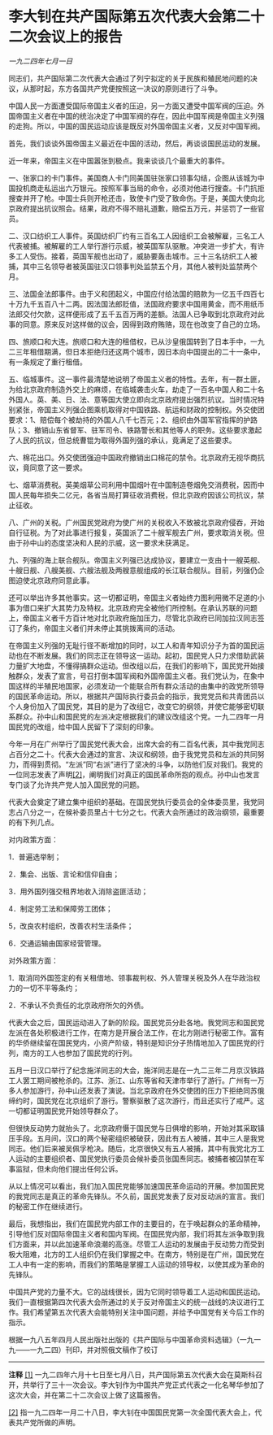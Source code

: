 # 李大钊在共产国际第五次代表大会第二十二次会议上的报告

*一九二四年七月一日*

同志们，共产国际第二次代表大会通过了列宁拟定的关于民族和殖民地问题的决议，从那时起，东方各国共产党便按照这一决议的原则进行了斗争。

 中国人民一方面遭受国际帝国主义者的压迫，另一方面又遭受中国军阀的压迫。外国帝国主义者在中国的统治决定了中国军阀的存在，因此中国军阀是帝国主义列强的走狗。所以，中国的国民运动应该是既反对外国帝国主义者，又反对中国军阀。

 首先，我们谈谈外国帝国主义最近在中国的活动，然后，再谈谈国民运动的发展。

 近一年来，帝国主义在中国嚣张到极点。我来谈谈几个最重大的事件。

 一、张家口的卡门事件。美国商人卡门同美国驻张家口领事勾结，企图从该城为中国投机商走私运出六万银元。按照军事当局的命令，必须对他进行搜查。卡门抗拒搜查并开了枪。中国士兵则开枪还击，致使卡门受了致命伤。于是，美国大使向北京政府提出抗议照会。结果，政府不得不赔礼道歉，赔偿五万元，并惩罚了一些官员。

 二、汉口纺织工人事件。英国纺织厂约有三百名工人因组织工会被解雇，三名工人代表被捕。被解雇的工人举行游行示威，被英国军队驱散。冲突进一步扩大，有许多工人受伤。接着，英国军舰也出动了，威胁要轰击城市。三十三名纺织工人被捕，其中三名领导者被英国驻汉口领事判处监禁五个月，其他人被判处监禁两个月。

 三、法国金法郎事件。由于义和团起义，中国应付给法国的赔款为一亿五千四百七十万九千五百八十二两。因法国法郎贬值，法国政府要求中国用黄金，而不用纸币法郎交付欠款，这样便形成了五千五百万两的差额。法国人已争取到北京政府对此事的同意。原来反对这样做的议会，因得到政府贿赂，现在也改变了自己的立场。

 四、旅顺口和大连。旅顺口和大连的租借权，已从沙皇俄国转到了日本手中，一九二三年租借期满，但日本拒绝归还这两个城市，因日本向中国提出的二十一条中，有一条规定了重行租借。

 五、临城事件。这一事件最清楚地说明了帝国主义者的特性。去年，有一群土匪，为给北京政府制造外交上的麻烦，在临城袭击火车，劫走了一百名中国人和二十名外国人。英、美、日、法、意等国大使立即向北京政府提出强烈抗议。当时情况特别紧张，帝国主义列强企图乘机取得对中国铁路、航运和财政的控制权。外交使团要求：1、赔偿每个被劫持的外国人八千七百元；2、组织由外国军官指挥的护路队；3、撤销山东省督军、驻军司令、铁路警长和其他等人的职务。这些要求激起了人民的抗议，但总统曹锟为取得外国列强的承认，竟满足了这些要求。

 六、棉花出口。外交使团强迫中国政府撤销出口棉花的禁令。北京政府无视华商抗议，竟同意了这一要求。

 七、烟草消费税。英美烟草公司利用中国烟叶在中国制造卷烟免交消费税，因而中国人民每年损失二亿元，各省当局打算征收消费税，但北京政府因该公司抗议，禁止征收。

 八、广州的关税。广州国民党政府为使广州的关税收入不致被北京政府侵吞，开始自行征税。为了对此事进行报复，英国派了二十艘军舰去广州，要求取消关税。但由于孙中山的态度坚决和人民的示威，这一要求未获满足。

 九、列强的海上联合舰队。帝国主义列强已达成协议，要建立一支由十一艘英舰、十艘日舰、八艘美舰、六艘法舰及两艘意舰组成的长江联合舰队。目前，列强仍企图迫使北京政府同意此事。

 还可以举出许多其他事实。这一切都证明，帝国主义者始终力图利用微不足道的小事为借口来扩大其势力及特权。北京政府完全被他们所控制。在承认苏联的问题上，帝国主义者千方百计地对北京政府施加压力，尽管北京政府已同加拉汉同志签订了条约，帝国主义者们并未停止其挑拨离间的活动。

 在帝国主义列强的无耻行径不断增加的同时，以工人和青年知识分子为首的国民运动也在不断发展。我们的同志正在领导这一运动。起初，国民党人只力求借助武装力量扩大地盘，不懂得搞群众运动。但改组以后，在我们的影响下，国民党开始接触群众，发表了宣言，号召打倒本国军阀和外国帝国主义者。我们党认为，在象中国这样的半殖民地国家，必须发动一个能联合所有群众活动的由集中的政党所领导的国民革命运动。所以，根据共产国际执行委员会的指示，我党党员和共青团员以个人身份加入了国民党，其目的是为了改组它，改变它的纲领，并使它能够密切联系群众。孙中山和国民党的左派决定根据我们的建议改组这个党。一九二四年一月国民党的改组，给中国人民留下了深刻的印象。

 今年一月在广州举行了国民党代表大会，出席大会的有二百名代表，其中我党同志占百分之二十。代表大会通过的宣言、决议和纲领，由于我党党员和左派的共同努力，而得到贯彻。“左派”同“右派”进行了坚决的斗争，以防他们反对我们。我党的一位同志发表了声明[[2]](https://www.marxists.org/chinese/reference-books/ccp-1921-1949/01/138.htm#_ftn2)，阐明我们对真正的国民革命所抱的观点。孙中山也发言专门谈了允许共产党人加入国民党的问题。

 代表大会奠定了建立集中组织的基础。在国民党执行委员会的全体委员里，我党同志占八分之一，在候补委员里占十七分之七。代表大会所通过的政治纲领，最重要的有下列几点。

 对内政策方面：

 1．普遍选举制；

 2．集会、出版、言论和信仰自由；

 3．用外国列强交租界地收入消除盗匪活动；

 4．制定劳工法和保障劳工团体；

 5，改良农村组织，改善农村生活条件；

 6．交通运输由国家经营管理。

 对外政策方面：

 1．取消同外国签定的有关租借地、领事裁判权、外人管理关税及外人在华政治权力的一切不平等条约；

 2．不承认不负责任的北京政府所欠的外债。

 代表大会之后，国民运动进入了新的阶段。国民党员分赴各地。我党同志和国民党左派在各处积极进行工作，在南方是开展合法工作，在北方刚进行秘密工作。富有的华侨继续留在国民党内，小资产阶级，特别是知识分子热情地加入了国民党的行列，南方的工人也参加了国民党的行列。

 五月一日汉口举行了纪念施洋同志的大会，施洋同志是在一九二三年二月京汉铁路工人罢工期间被枪杀的。江苏、浙江、山东等省和天津市举行了游行。广州有一万多人参加游行，孙中山还发表了演说。当北京政府在外交使团的压力下拒绝同苏俄缔约时，国民党在北京组织了游行。警察驱散了这次游行，而且还实行了戒严。这一切都证明国民党开始领导群众了。

 但很快反动势力就抬头了。北京政府慑于国民党与日俱增的影响，开始对其采取镇压手段。五月间，汉口的两个秘密组织被破获，因此有五人被捕，其中三人是我党同志。他们后来被吴佩孚枪决。随后，北京很快又有五人被捕，其中有我党北方工人运动的主要组织者、国民党执行委员会候补委员张国焘同志。被捕者被囚禁在军事监狱，但未向他们提出任何公诉。

 从以上情况可以看出，我们加入国民党能够加速国民革命运动的开展。参加国民党的我党同志是真正的革命先锋队。不久前，国民党发表了反对反动派的宣言。我们的秘密工作在继续进行。

 最后，我想指出，我们在国民党内部工作的主要目的，在于唤起群众的革命精神，引导他们反对国际帝国主义者和国内军阀。在国民党内部，我们将其左派争取到我们方面来，并以此加速革命浪潮的高涨。尽管工人运动的发展由于反动势力而受到极大阻难，北方的工人组织仍在我们掌握之中。在南方，特别是在广州，国民党在工人中有一定的影响，而我们的策略是掌握工人运动的领导权，以使其成为革命的先锋队。

 中国共产党的力量不大。它的战线很长，因为它同时领导着工人运动和国民运动。我们一直根据第四次代表大会所通过的关于反对帝国主义的统一战线的决议进行工作。我们希望第五次代表大会能特别关注中国问题，并给予中国党有关今后工作的指示。

根据一九八五年四月人民出版社出版的《共产国际与中国革命资料选辑》（一九一九——一九二四）刊印，并对照俄文稿作了校订

* * *

**注释**
[[1]](https://www.marxists.org/chinese/reference-books/ccp-1921-1949/01/138.htm#_ftnref1) 一九二四年六月十七日至七月八日，共产国际第五次代表大会在莫斯科召开，共举行了三十一次会议。李大钊作为中国共产党正式代表之一化名琴华参加了这次大会，并在第二十二次会议上做了这篇报告。

[[2]](https://www.marxists.org/chinese/reference-books/ccp-1921-1949/01/138.htm#_ftnref2) 指一九二四年一月二十八日，李大钊在中国国民党第一次全国代表大会上，代表共产党所做的声明。